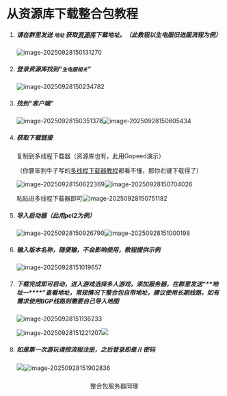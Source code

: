 # 从资源库下载整合包教程

1. ##### 请在群里发送 `地址` 获取[资源库](https://cloud.beiming.games/s/QktY)下载地址。（此教程以生电服旧进服流程为例）

   ![image-20250928150131270](https://bu.dusays.com/2025/09/28/68d8dd4a5a967.webp)

2. ##### 登录资源库找到“`生电服相关`”

   ![image-20250928150234782](https://bu.dusays.com/2025/09/28/68d8dd8a18d77.webp)

3. ##### 找到“客户端”

   ![image-20250928150351378](https://bu.dusays.com/2025/09/28/68d8ddd694897.webp)![image-20250928150605434](https://bu.dusays.com/2025/09/28/68d8de5c91911.webp)

4. ##### 获取下载链接

   复制到多线程下载器（资源库也有，此用Gopeed演示）

   （你要笨到牛子写的[多线程下载器教程](https://beiming.games/docs/download-boost.html)都看不懂，那你右键下载得了）

   ![image-20250928150622369](https://bu.dusays.com/2025/09/28/68d8de6d57d66.webp)![image-20250928150704026](https://bu.dusays.com/2025/09/28/68d8de96e3f3f.webp)

   粘贴进多线程下载器即可![image-20250928150751182](https://bu.dusays.com/2025/09/28/68d8dec613f6d.webp)

5. ##### 导入启动器（此用pcl2为例）

   ![image-20250928150926790](https://bu.dusays.com/2025/09/28/68d8df25d25bf.webp)![image-20250928151000198](https://bu.dusays.com/2025/09/28/68d8df4740369.webp)

6. ##### 输入版本名称，随便输，不会影响使用，教程提供示例

   ![image-20250928151019657](https://bu.dusays.com/2025/09/28/68d8df5a7224c.webp)

7. ##### 下载完成即可启动，进入游戏选择多人游戏，添加服务器，在群里发送“***\**\*地址一\*\**\***”查看地址，常规情况下整合包自带地址，建议使用长期线路，如有需求使用BGP线路则需要自己导入地图

   ![image-20250928151136233](https://bu.dusays.com/2025/09/28/68d8dfa728b47.webp)

   ![image-20250928151221207](https://bu.dusays.com/2025/09/28/68d8dfd420a03.webp)![](https://bu.dusays.com/2025/09/28/68d8e0597d835.webp)

8. ##### 如是第一次游玩请按流程注册，之后登录即是 /l 密码

   ![](https://bu.dusays.com/2025/09/28/68d8e1166df4e.webp)![image-20250928151902836](https://bu.dusays.com/2025/09/28/68d8e167376df.webp)

   ##### 


<center>整合包服务器同理</center>